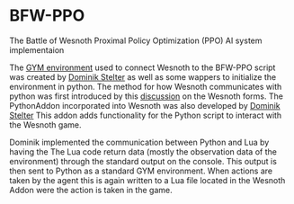 # BFW-PPO
The Battle of Wesnoth Proximal Policy Optimization (PPO) AI system implementaion

The [GYM environment](gym-bfw)  used to connect Wesnoth to the BFW-PPO script was created by [Dominik Stelter](https://github.com/DStelter94/ARLinBfW) as well as some wappers to initialize the environment in python. The method for how Wesnoth communicates with python was first introduced by this [discussion](https://forums.wesnoth.org/viewtopic.php?f=10\&t=51061) on the Wesnoth forms. The PythonAddon incorporated into Wesnoth was also developed by [Dominik Stelter](https://github.com/DStelter94/ARLinBfW) This addon adds functionality for the Python script to interact with the Wesnoth game.

Dominik implemented the communication between Python and Lua by having the The Lua code return data (mostly the observation data of the environment) through the standard output on the console. This output is then sent to Python as a standard GYM environment. When actions are taken by the agent this is again written to a Lua file located in the Wesnoth Addon were the action is taken in the game.
